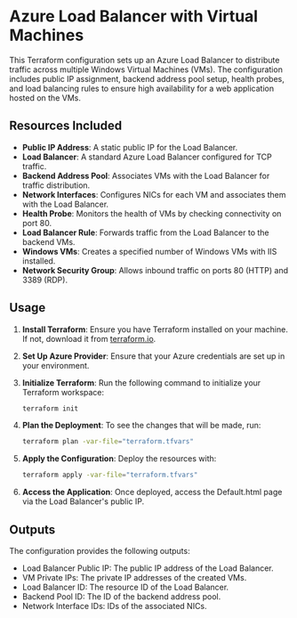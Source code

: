 # Azure Load Balancer with Virtual Machines

This Terraform configuration sets up an Azure Load Balancer to distribute traffic across multiple Windows Virtual Machines (VMs). The configuration includes public IP assignment, backend address pool setup, health probes, and load balancing rules to ensure high availability for a web application hosted on the VMs.

## Resources Included

- **Public IP Address**: A static public IP for the Load Balancer.
- **Load Balancer**: A standard Azure Load Balancer configured for TCP traffic.
- **Backend Address Pool**: Associates VMs with the Load Balancer for traffic distribution.
- **Network Interfaces**: Configures NICs for each VM and associates them with the Load Balancer.
- **Health Probe**: Monitors the health of VMs by checking connectivity on port 80.
- **Load Balancer Rule**: Forwards traffic from the Load Balancer to the backend VMs.
- **Windows VMs**: Creates a specified number of Windows VMs with IIS installed.
- **Network Security Group**: Allows inbound traffic on ports 80 (HTTP) and 3389 (RDP).

## Usage

1. **Install Terraform**: Ensure you have Terraform installed on your machine. If not, download it from [terraform.io](https://www.terraform.io/downloads.html).

2. **Set Up Azure Provider**: Ensure that your Azure credentials are set up in your environment.

3. **Initialize Terraform**: Run the following command to initialize your Terraform workspace:

   ```bash
   terraform init
   ```

4. **Plan the Deployment**: To see the changes that will be made, run:

   ```bash
   terraform plan -var-file="terraform.tfvars"
   ```

5. **Apply the Configuration**: Deploy the resources with:

   ```bash
   terraform apply -var-file="terraform.tfvars"
   ```

6. **Access the Application**: Once deployed, access the Default.html page via the Load Balancer's public IP.

## Outputs

The configuration provides the following outputs:

- Load Balancer Public IP: The public IP address of the Load Balancer.
- VM Private IPs: The private IP addresses of the created VMs.
- Load Balancer ID: The resource ID of the Load Balancer.
- Backend Pool ID: The ID of the backend address pool.
- Network Interface IDs: IDs of the associated NICs.
